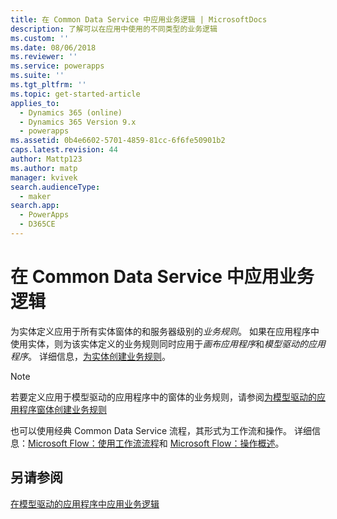 ```yaml
---
title: 在 Common Data Service 中应用业务逻辑 | MicrosoftDocs
description: 了解可以在应用中使用的不同类型的业务逻辑
ms.custom: ''
ms.date: 08/06/2018
ms.reviewer: ''
ms.service: powerapps
ms.suite: ''
ms.tgt_pltfrm: ''
ms.topic: get-started-article
applies_to:
  - Dynamics 365 (online)
  - Dynamics 365 Version 9.x
  - powerapps
ms.assetid: 0b4e6602-5701-4859-81cc-6f6fe50901b2
caps.latest.revision: 44
author: Mattp123
ms.author: matp
manager: kvivek
search.audienceType:
  - maker
search.app:
  - PowerApps
  - D365CE
---
```

# <a name="apply-business-logic-in-common-data-service"></a>在 Common Data Service 中应用业务逻辑

为实体定义应用于所有实体窗体的和服务器级别的*业务规则*。 如果在应用程序中使用实体，则为该实体定义的业务规则同时应用于*画布应用程序*和*模型驱动的应用程序*。 详细信息，[为实体创建业务规则](data-platform-create-business-rule.md)。

> [!NOTE]
> 若要定义应用于模型驱动的应用程序中的窗体的业务规则，请参阅[为模型驱动的应用程序窗体创建业务规则](../model-driven-apps/create-business-rules-recommendations-apply-logic-form.md)

也可以使用经典 Common Data Service 流程，其形式为工作流和操作。 详细信息：[Microsoft Flow：使用工作流流程](/flow/workflow-processes)和 [Microsoft Flow：操作概述](/flow/actions)。

## <a name="see-also"></a>另请参阅

[在模型驱动的应用程序中应用业务逻辑](../model-driven-apps/guide-staff-through-common-tasks-processes.md)

